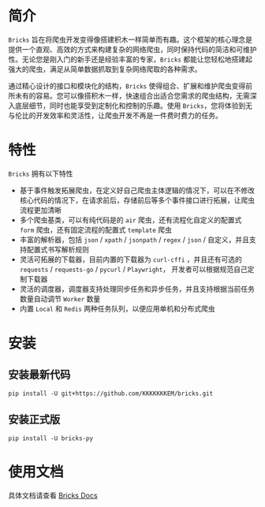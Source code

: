 # 简介

`Bricks` 旨在将爬虫开发变得像搭建积木一样简单而有趣。这个框架的核心理念是提供一个直观、高效的方式来构建复杂的网络爬虫，同时保持代码的简洁和可维护性。无论您是刚入门的新手还是经验丰富的专家，`Bricks` 都能让您轻松地搭建起强大的爬虫，满足从简单数据抓取到复杂网络爬取的各种需求。

通过精心设计的接口和模块化的结构，`Bricks` 使得组合、扩展和维护爬虫变得前所未有的容易。您可以像搭积木一样，快速组合出适合您需求的爬虫结构，无需深入底层细节，同时也能享受到定制化和控制的乐趣。使用 `Bricks`，您将体验到无与伦比的开发效率和灵活性，让爬虫开发不再是一件费时费力的任务。


# 特性

`Bricks` 拥有以下特性

- 基于事件触发拓展爬虫，在定义好自己爬虫主体逻辑的情况下，可以在不修改核心代码的情况下，在请求前后，存储前后等多个事件接口进行拓展，让爬虫流程更加清晰
- 多个爬虫基类，可以有纯代码是的 `air` 爬虫，还有流程化自定义的配置式 `form` 爬虫，还有固定流程的配置式 `template` 爬虫
- 丰富的解析器，包括 `json` / `xpath` / `jsonpath` / `regex` / `json` / 自定义，并且支持配置式书写解析规则
- 灵活可拓展的下载器，目前内置的下载器为 `curl-cffi` ，并且还有可选的 `requests` /  `requests-go` / `pycurl` / `Playwright`， 开发者可以根据规范自己定制下载器
- 灵活的调度器，调度器支持处理同步任务和异步任务，并且支持根据当前任务数量自动调节 `Worker` 数量
- 内置 `Local` 和 `Redis` 两种任务队列，以便应用单机和分布式爬虫


# 安装
## 安装最新代码
```
pip install -U git+https://github.com/KKKKKKKEM/bricks.git
```

## 安装正式版
```
pip install -U bricks-py
```

# 使用文档
具体文档请查看 [Bricks Docs](https://kkkkkkkem.vercel.app/bricks)

